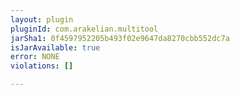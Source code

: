 ```yaml
---
layout: plugin
pluginId: com.arakelian.multitool
jarSha1: 0f4597952205b493f02e9647da8270cbb552dc7a
isJarAvailable: true
error: NONE
violations: []

---
```

